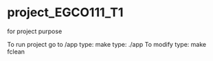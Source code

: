 # project_EGCO111_T1
for project purpose

To run project go to /app
type: make
type: ./app
To modify 
type: make fclean

